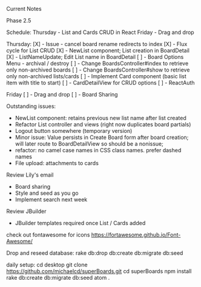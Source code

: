 Current Notes

Phase 2.5

Schedule:
Thursday - List and Cards CRUD in React
Friday - Drag and drop

Thursday:
[X] - Issue - cancel board rename redirects to index
[X] - Flux cycle for List CRUD
[X] - NewList component; List creation in BoardDetail
[X] - ListNameUpdate; Edit List name in BoardDetail
[ ] - Board Options Menu - archival / destroy
[ ] - Change BoardsController#index to retrieve only non-archived boards
[ ] - Change BoardsController#show to retrieve only non-archived lists/cards
[ ] - Implement Card component (basic list item with title to start)
[ ] - CardDetailView for CRUD options
[ ] - ReactAuth

Friday
[ ] - Drag and drop
[ ] - Board Sharing

Outstanding issues:
- NewList component: retains previous new list name after list created
- Refactor List controller and views (right now duplicates board partials)
- Logout button somewhere (temporary version)
- Minor issue: Value persists in Create Board form after board creation; will later
route to BoardDetailView so should be a nonissue;
- refactor: no camel case names in CSS class names. prefer dashed names
- File upload: attachments to cards

Review Lily's email
- Board sharing
- Style and seed as you go
- Implement search next week

Review JBuilder
- JBuilder templates required once List / Cards added

check out fontawesome for icons
https://fortawesome.github.io/Font-Awesome/

Drop and reseed database:
rake db:drop db:create db:migrate db:seed

daily setup:
cd desktop
git clone https://github.com/michaelcd/superBoards.git
cd superBoards
npm install
rake db:create db:migrate db:seed
atom .
